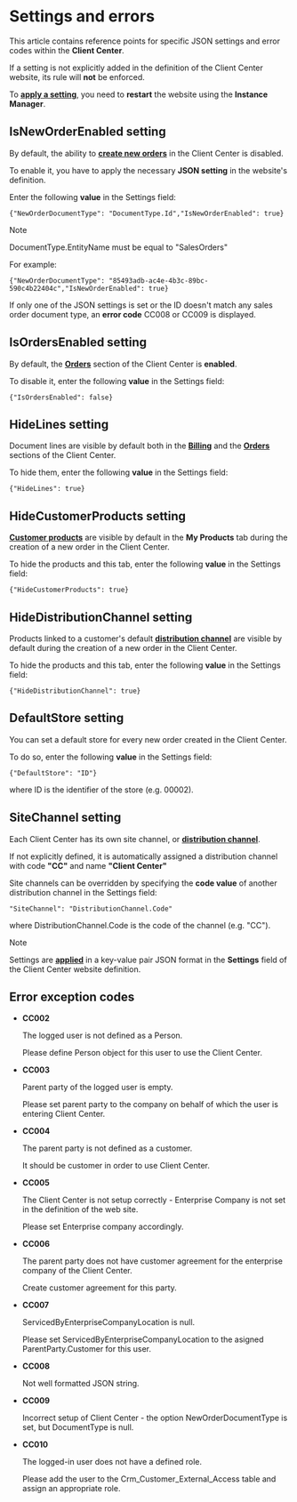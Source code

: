# Settings and errors 

This article contains reference points for specific JSON settings and error codes within the **Client Center**.

If a setting is not explicitly added in the definition of the Client Center website, its rule will **not** be enforced.

To **[apply a setting](how-to/apply-platform-settings.md)**, you need to **restart** the website using the **Instance Manager**.

## IsNewOrderEnabled setting

By default, the ability to **[create new orders](how-to/create-new-order.md)** in the Client Center is disabled. 

To enable it, you have to apply the necessary **JSON setting** in the website's definition.

Enter the following **value** in the Settings field:

```
{"NewOrderDocumentType": "DocumentType.Id","IsNewOrderEnabled": true}
```

> [!NOTE]
> DocumentType.EntityName must be equal to "SalesOrders"


For example:

```
{"NewOrderDocumentType": "85493adb-ac4e-4b3c-89bc-590c4b22404c","IsNewOrderEnabled": true}
```

If only one of the JSON settings is set or the ID doesn't match any sales order document type, an **error code** CC008 or CC009 is displayed.

## IsOrdersEnabled setting

By default, the **[Orders](orders/index.md)** section of the Client Center is **enabled**. 

To disable it, enter the following **value** in the Settings field:

```
{"IsOrdersEnabled": false} 
```

## HideLines setting

Document lines are visible by default both in the **[Billing](billing/index.md)** and the **[Orders](orders/index.md)** sections of the Client Center.

To hide them, enter the following **value** in the Settings field:

```
{"HideLines": true}
```

## HideCustomerProducts setting

**[Customer products](/modules/crm/sales/definitions/define-customers.md#customer-products)** are visible by default in the **My Products** tab during the creation of a new order in the Client Center.

To hide the products and this tab, enter the following **value** in the Settings field:

```
{"HideCustomerProducts": true}
```

## HideDistributionChannel setting

Products linked to a customer's default **[distribution channel](/modules/crm/marketing/distribution-channels/index.md)** are visible by default during the creation of a new order in the Client Center.

To hide the products and this tab, enter the following **value** in the Settings field:

```
{"HideDistributionChannel": true}
```

## DefaultStore setting

You can set a default store for every new order created in the Client Center.

To do so, enter the following **value** in the Settings field:

```
{"DefaultStore": "ID"}
```

where ID is the identifier of the store (e.g. 00002).

## SiteChannel setting

Each Client Center has its own site channel, or **[distribution channel](/modules/crm/marketing/distribution-channels/index.md)**. 

If not explicitly defined, it is automatically assigned a distribution channel with code **"CC"** and name **"Client Center"**

Site channels can be overridden by specifying the **code value** of another distribution channel in the Settings field:

```
"SiteChannel": "DistributionChannel.Code"
```

where DistributionChannel.Code is the code of the channel (e.g. "CC").

> [!NOTE]
> 
> Settings are **[applied](how-to/apply-platform-settings.md)** in a key-value pair JSON format in the **Settings** field of the Client Center website definition. 

## Error exception codes

* **CC002**

  The logged user is not defined as a Person.
  
  Please define Person object for this user to use the Client Center.
  
* **CC003**

  Parent party of the logged user is empty.
  
  Please set parent party to the company on behalf of which the user is entering Client Center.
  
* **CC004**

  The parent party is not defined as a customer.
  
  It should be customer in order to use Client Center.
  
* **CC005**

  The Client Center is not setup correctly - Enterprise Company is not set in the definition of the web site.
  
  Please set Enterprise company accordingly.
  
* **CC006**

  The parent party does not have customer agreement for the enterprise company of the Client Center.
  
  Create customer agreement for this party.
  
* **CC007**
  
  ServicedByEnterpriseCompanyLocation is null.
  
  Please set ServicedByEnterpriseCompanyLocation to the asigned ParentParty.Customer for this user.
  
  
* **CC008**

  Not well formatted JSON string.
  
* **CC009**

  Incorrect setup of Client Center - the option NewOrderDocumentType is set, but DocumentType is null.

* **CC010**

  The logged-in user does not have a defined role.
  
  Please add the user to the Crm_Customer_External_Access table and assign an appropriate role.

